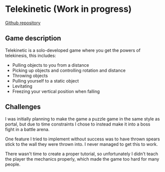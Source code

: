 # Telekinetic (Work in progress)

[Github repository](https://github.com/Aeliuz/Hook)

## Game description
Telekinetic is a solo-developed game where you get the powers of telekinesis, this includes:
- Pulling objects to you from a distance
- Picking up objects and controlling rotation and distance
- Throwing objects
- Pulling yourself to a static object
- Levitating
- Freezing your vertical position when falling

## Challenges
I was initially planning to make the game a puzzle game in the same style as portal, but due to time constraints I chose to instead make it into a boss fight in a battle arena.

One feature I tried to implement without success was to have thrown spears stick to the wall they were thrown into. I never managed to get this to work.

There wasn't time to create a proper tutorial, so unfortunately I didn't teach the player the mechanics properly, which made the game too hard for many people.

